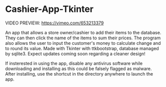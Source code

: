 # Cashier-App-Tkinter
VIDEO PREVIEW: https://vimeo.com/653213379

An app that allows a store owner/cashier to add their items to the database. They can then click the name of the items to sum their prices. The program also allows the user to input the customer's money to calculate change and to round its value. Made with Tkinter with ttkbootstrap, database managed by sqlite3. Expect updates coming soon regarding a cleaner design! 

If insterested in using the app, disable any antivirus software while downloading and installing as this could be falsely flagged as malware.
After installing, use the shortcut in the directory anywhere to launch the app. 
